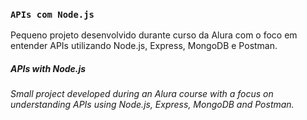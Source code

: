 ### `APIs com Node.js`

Pequeno projeto desenvolvido durante curso da Alura com o foco em entender APIs utilizando Node.js, Express, MongoDB e Postman. 

<i>
  <h5>APIs with Node.js</h5>
 Small project developed during an Alura course with a focus on understanding APIs using Node.js, Express, MongoDB and Postman.
</i>

